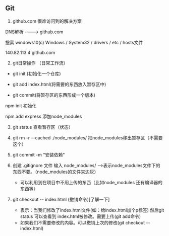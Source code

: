 ## Git

1. github.com 很难访问到的解决方案

DNS解析   ---->  github.com

搜索 windows10(c) Windows / System32 / drivers / etc / hosts文件

140.82.113.4 github.com

2. git日常操作 （日常工作流）

- git init (初始化一个仓库)

- git add index.html(将需要的东西放入暂存区中)

- git commit(将暂存区的东西形成一个版本)


npm init 初始化

npm add express 添加node_modules

3. git status   查看暂存区（状态）

4. git rm -r --cached ./node_modules/   把node_modules移出暂存区（不需要这个）

5. git commit -m "安装依赖"

6. 创建 .gitignore 文件 输入 node_modules/ -->表示node_modules文件下的东西不要。（node_modules的文件夹边灰） 
    - 可以利用到在项目中不用上传的东西（比如node_modules 还有编译器的东西等）

7. git checkout -- index.html (撤销命令)[了解一下]
    - 表示：当我们修改了index.html文件(如：给index.html加个p标签) 然后git status 可以查看到 index.html被修改。需要上传(git add命令)
    - 如果我们不需要修改的内容。可以撤销上次的修改(git checkout -- index.html)


